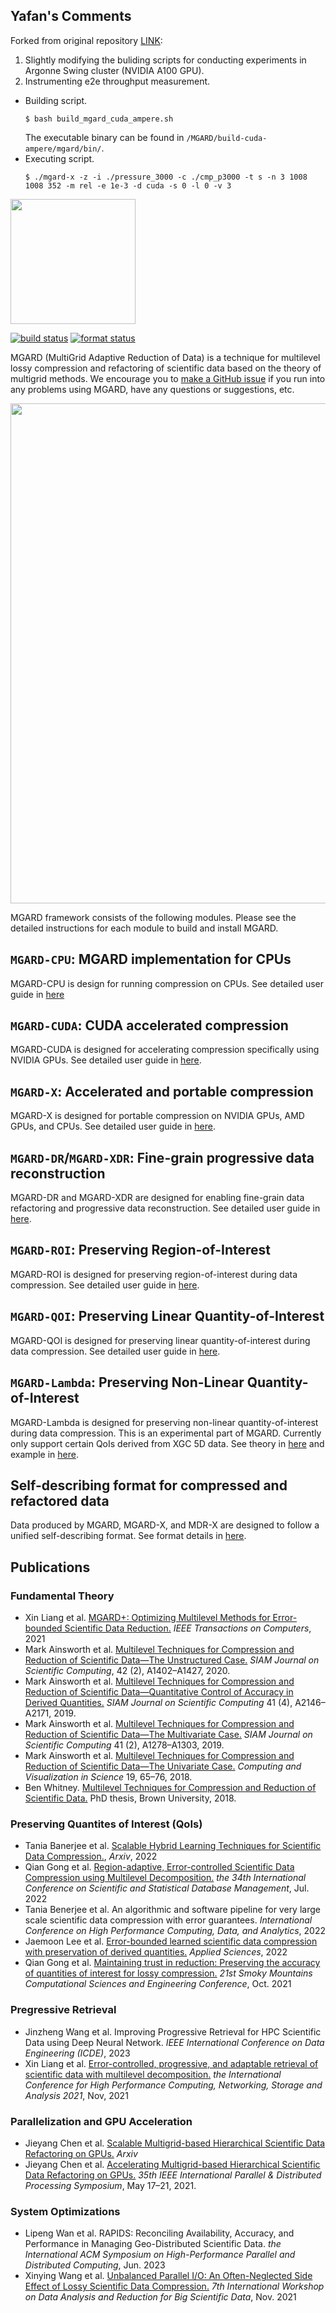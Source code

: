## Yafan's Comments
Forked from original repository [LINK](https://github.com/CODARcode/MGARD):
1. Slightly modifying the buliding scripts for conducting experiments in Argonne Swing cluster (NVIDIA A100 GPU).
2. Instrumenting e2e throughput measurement.

- Building script.
    ```shell
    $ bash build_mgard_cuda_ampere.sh
    ```
    The executable binary can be found in ```/MGARD/build-cuda-ampere/mgard/bin/```.
- Executing script.
    ```shell
    $ ./mgard-x -z -i ./pressure_3000 -c ./cmp_p3000 -t s -n 3 1008 1008 352 -m rel -e 1e-3 -d cuda -s 0 -l 0 -v 3
    ```

<img src="./doc/images/MGARD-logo.png" width="200" /> 

[![build status][push workflow badge]][push workflow] [![format status][format workflow badge]][format workflow]

MGARD (MultiGrid Adaptive Reduction of Data) is a technique for multilevel lossy compression and refactoring of scientific data based on the theory of multigrid methods.
We encourage you to [make a GitHub issue][issue form] if you run into any problems using MGARD, have any questions or suggestions, etc.



[push workflow]: https://github.com/CODARcode/MGARD/actions/workflows/build.yml
[push workflow badge]: https://github.com/CODARcode/MGARD/actions/workflows/build.yml/badge.svg
[format workflow]: https://github.com/CODARcode/MGARD/actions/workflows/format.yml
[format workflow badge]: https://github.com/CODARcode/MGARD/actions/workflows/format.yml/badge.svg
[issue form]: https://github.com/CODARcode/MGARD/issues/new/choose

[<img src="./doc/images/MGARD-familytree.png" width="800" />](./doc/images/MGARD-familytree.png)

MGARD framework consists of the following modules. Please see the detailed instructions for each module to build and install MGARD.

## `MGARD-CPU`: MGARD implementation for CPUs
MGARD-CPU is design for running compression on CPUs. See detailed user guide in [here][mgard-cpu]

[mgard-cpu]: doc/MGARD-CPU.md

## `MGARD-CUDA`: CUDA accelerated compression
MGARD-CUDA is designed for accelerating compression specifically using NVIDIA GPUs. See detailed user guide in [here][gpu instructions].

[gpu instructions]: doc/MGARD-GPU.md

## `MGARD-X`: Accelerated and portable compression
MGARD-X is designed for portable compression on NVIDIA GPUs, AMD GPUs, and CPUs. See detailed user guide in [here][mgard_x instructions].

[mgard_x instructions]: doc/MGARD-X.md

## `MGARD-DR`/`MGARD-XDR`: Fine-grain progressive data reconstruction
MGARD-DR and MGARD-XDR are designed for enabling fine-grain data refactoring and progressive data reconstruction. See detailed user guide in [here][mdr_x instructions].

[mdr_x instructions]: doc/MDR-X.md

## `MGARD-ROI`: Preserving Region-of-Interest
MGARD-ROI is designed for preserving region-of-interest during data compression. See detailed user guide in [here][mgard-roi].

[mgard-roi]: doc/MGARD-RoI.md

## `MGARD-QOI`: Preserving Linear Quantity-of-Interest
MGARD-QOI is designed for preserving linear quantity-of-interest during data compression. See detailed user guide in [here][mgard-qoi].

[mgard-qoi]: doc/MGARD-QoI.md

## `MGARD-Lambda`: Preserving Non-Linear Quantity-of-Interest
MGARD-Lambda is designed for preserving non-linear quantity-of-interest during data compression. This is an experimental part of MGARD. Currently only support certain QoIs derived from XGC 5D data. See theory in [here][mgard-lambda-theory] and example in [here][mgard-lambda].

[mgard-lambda-theory]: doc/images/post-processing.pdf
[mgard-lambda]: ./examples/lambda

## Self-describing format for compressed and refactored data
Data produced by MGARD, MGARD-X, and MDR-X are designed to follow a unified self-describing format. See format details in [here][mgard format].

[mgard format]: doc/MGARD-format.md

## Publications

### Fundamental Theory
* Xin Liang et al. [MGARD+: Optimizing Multilevel Methods for Error-bounded Scientific Data Reduction.][mgard+] *IEEE Transactions on Computers*, 2021
* Mark Ainsworth et al. [Multilevel Techniques for Compression and Reduction of Scientific Data—The Unstructured Case.][unstructured] *SIAM Journal on Scientific Computing*, 42 (2), A1402–A1427, 2020.
* Mark Ainsworth et al. [Multilevel Techniques for Compression and Reduction of Scientific Data—Quantitative Control of Accuracy in Derived Quantities.][quantities] *SIAM Journal on Scientific Computing* 41 (4), A2146–A2171, 2019.
* Mark Ainsworth et al. [Multilevel Techniques for Compression and Reduction of Scientific Data—The Multivariate Case.][multivariate] *SIAM Journal on Scientific Computing* 41 (2), A1278–A1303, 2019.
* Mark Ainsworth et al. [Multilevel Techniques for Compression and Reduction of Scientific Data—The Univariate Case.][univariate] *Computing and Visualization in Science* 19, 65–76, 2018.
* Ben Whitney. [Multilevel Techniques for Compression and Reduction of Scientific Data.][thesis] PhD thesis, Brown University, 2018.

### Preserving Quantites of Interest (QoIs)
* Tania Banerjee et al. [Scalable Hybrid Learning Techniques for Scientific Data Compression.][pp3], *Arxiv*, 2022
* Qian Gong et al. [Region-adaptive, Error-controlled Scientific Data Compression using Multilevel Decomposition.][roi2] *the 34th International Conference on Scientific and Statistical Database Management*, Jul. 2022
* Tania Benerjee et al. An algorithmic and software pipeline for very large scale scientific data compression with error guarantees. *International Conference on High Performance Computing, Data, and Analytics*, 2022
* Jaemoon Lee et al. [Error-bounded learned scientific data compression with preservation of derived quantities.][pp] *Applied Sciences*, 2022
* Qian Gong et al. [Maintaining trust in reduction: Preserving the accuracy of quantities of interest for lossy compression.][roi] *21st Smoky Mountains Computational Sciences and Engineering Conference*, Oct. 2021

### Pregressive Retrieval
* Jinzheng Wang et al. Improving Progressive Retrieval for HPC Scientific Data using Deep Neural Network. *IEEE International Conference on Data Engineering (ICDE)*, 2023 
* Xin Liang et al. [Error-controlled, progressive, and adaptable retrieval of scientific data with multilevel decomposition.][mdr] *the International Conference for High Performance Computing, Networking, Storage and Analysis 2021*, Nov, 2021


### Parallelization and GPU Acceleration
* Jieyang Chen et al. [Scalable Multigrid-based Hierarchical Scientific Data Refactoring on GPUs.][gpu2] *Arxiv*
* Jieyang Chen et al. [Accelerating Multigrid-based Hierarchical Scientific Data Refactoring on GPUs.][gpu] *35th IEEE International Parallel & Distributed Processing Symposium*, May 17–21, 2021.

### System Optimizations
* Lipeng Wan et al. RAPIDS: Reconciling Availability, Accuracy, and Performance in Managing Geo-Distributed Scientific Data. *the International ACM Symposium on High-Performance Parallel and Distributed Computing*, Jun. 2023
* Xinying Wang et al. [Unbalanced Parallel I/O: An Often-Neglected Side Effect of Lossy Scientific Data Compression.][unbalanced-io] *7th International Workshop on Data Analysis and Reduction for Big Scientific Data*, Nov. 2021

[thesis]: https://doi.org/10.26300/ya1v-hn97
[univariate]: https://doi.org/10.1007/s00791-018-00303-9
[multivariate]: https://doi.org/10.1137/18M1166651
[quantities]: https://doi.org/10.1137/18M1208885
[unstructured]: https://doi.org/10.1137/19M1267878
[gpu]: https://ieeexplore.ieee.org/abstract/document/9460526/
[gpu2]: https://arxiv.org/abs/2105.12764
[mgard+]: https://ieeexplore.ieee.org/abstract/document/9479913/
[unbalanced-io]: https://ieeexplore.ieee.org/abstract/document/9652573/
[mdr]: https://dl.acm.org/doi/abs/10.1145/3458817.3476179
[roi]: https://link.springer.com/chapter/10.1007/978-3-030-96498-6_2
[roi2]: https://dl.acm.org/doi/abs/10.1145/3538712.3538717
[pp]: https://www.mdpi.com/1709018 
[pp3]: https://arxiv.org/abs/2212.10733





